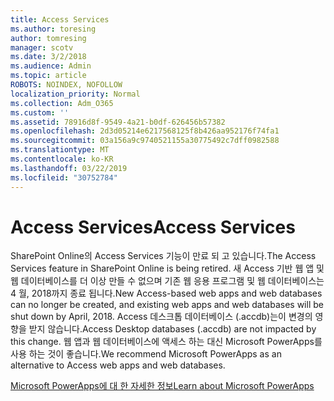 ```yaml
---
title: Access Services
ms.author: toresing
author: tomresing
manager: scotv
ms.date: 3/2/2018
ms.audience: Admin
ms.topic: article
ROBOTS: NOINDEX, NOFOLLOW
localization_priority: Normal
ms.collection: Adm_O365
ms.custom: ''
ms.assetid: 78916d8f-9549-4a21-b0df-626456b57382
ms.openlocfilehash: 2d3d05214e6217568125f8b426aa952176f74fa1
ms.sourcegitcommit: 03a156a9c9740521155a30775492c7dff0982588
ms.translationtype: MT
ms.contentlocale: ko-KR
ms.lasthandoff: 03/22/2019
ms.locfileid: "30752784"
---
```

# <a name="access-services"></a><span data-ttu-id="f6c60-102">Access Services</span><span class="sxs-lookup"><span data-stu-id="f6c60-102">Access Services</span></span>

<span data-ttu-id="f6c60-103">SharePoint Online의 Access Services 기능이 만료 되 고 있습니다.</span><span class="sxs-lookup"><span data-stu-id="f6c60-103">The Access Services feature in SharePoint Online is being retired.</span></span> <span data-ttu-id="f6c60-104">새 Access 기반 웹 앱 및 웹 데이터베이스를 더 이상 만들 수 없으며 기존 웹 응용 프로그램 및 웹 데이터베이스는 4 월, 2018까지 종료 됩니다.</span><span class="sxs-lookup"><span data-stu-id="f6c60-104">New Access-based web apps and web databases can no longer be created, and existing web apps and web databases will be shut down by April, 2018.</span></span> <span data-ttu-id="f6c60-105">Access 데스크톱 데이터베이스 (.accdb)는이 변경의 영향을 받지 않습니다.</span><span class="sxs-lookup"><span data-stu-id="f6c60-105">Access Desktop databases (.accdb) are not impacted by this change.</span></span> <span data-ttu-id="f6c60-106">웹 앱과 웹 데이터베이스에 액세스 하는 대신 Microsoft PowerApps를 사용 하는 것이 좋습니다.</span><span class="sxs-lookup"><span data-stu-id="f6c60-106">We recommend Microsoft PowerApps as an alternative to Access web apps and web databases.</span></span> 
  
[<span data-ttu-id="f6c60-107">Microsoft PowerApps에 대 한 자세한 정보</span><span class="sxs-lookup"><span data-stu-id="f6c60-107">Learn about Microsoft PowerApps</span></span>](https://powerapps.microsoft.com/)
  

